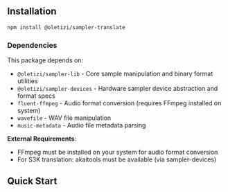 ## Installation

```bash
npm install @oletizi/sampler-translate
```

### Dependencies

This package depends on:
- `@oletizi/sampler-lib` - Core sample manipulation and binary format utilities
- `@oletizi/sampler-devices` - Hardware sampler device abstraction and format specs
- `fluent-ffmpeg` - Audio format conversion (requires FFmpeg installed on system)
- `wavefile` - WAV file manipulation
- `music-metadata` - Audio file metadata parsing

**External Requirements**:
- FFmpeg must be installed on your system for audio format conversion
- For S3K translation: akaitools must be available (via sampler-devices)

## Quick Start
